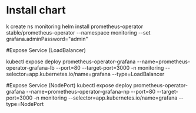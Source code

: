 # Install chart

k create ns monitoring
helm install prometheus-operator stable/prometheus-operator  --namespace monitoring --set grafana.adminPassword="admin"

#Expose Service (LoadBalancer)

kubectl expose deploy prometheus-operator-grafana --name=prometheus-operator-grafana-lb --port=80 --target-port=3000 -n monitoring --selector=app.kubernetes.io/name=grafana --type=LoadBalancer

#Expose Service (NodePort)
kubectl expose deploy prometheus-operator-grafana --name=prometheus-operator-grafana-np --port=80 --target-port=3000 -n monitoring --selector=app.kubernetes.io/name=grafana --type=NodePort
